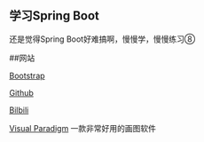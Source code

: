 ## 学习Spring Boot


还是觉得Spring Boot好难搞啊，慢慢学，慢慢练习⑧

##网站

[Bootstrap](https://www.bootcss.com/)

[Github](https://github.com/)

[Bilbili](https://www.bilibili.com/)

[Visual Paradigm](http://www.visual-paradigm.com)
一款非常好用的画图软件
